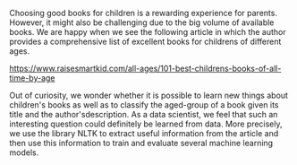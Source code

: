 Choosing good books for children is a rewarding experience for parents. However, it might also be challenging due to the big 
volume of available books. We are happy when we see the following article in which the author provides a comprehensive list of 
excellent books for childrens of different ages. 

https://www.raisesmartkid.com/all-ages/101-best-childrens-books-of-all-time-by-age

Out of curiosity, we wonder whether it is possible to learn new things about children's books as well as to classify the 
aged-group of a book given its title and the author'sdescription. As a data scientist, we feel that such an interesting question could definitely be learned from data. More precisely, we use the library NLTK to extract useful information from the article and then use this information to train and evaluate several machine learning models. 

